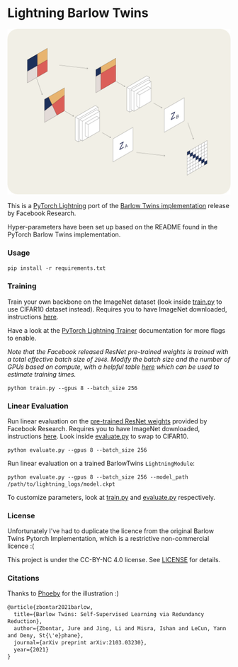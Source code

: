 # Lightning Barlow Twins

<p align="center">
  <img src="https://github.com/SeanNaren/lightning-barlowtwins/blob/master/diagram.png?raw=true" width="700">
</p>

This is a [PyTorch Lightning](https://github.com/PyTorchLightning/pytorch-lightning) port of the [Barlow Twins implementation](https://github.com/facebookresearch/barlowtwins) release by Facebook Research.

Hyper-parameters have been set up based on the README found in the PyTorch Barlow Twins implementation.


### Usage
```
pip install -r requirements.txt
```

### Training
Train your own backbone on the ImageNet dataset (look inside [train.py](./train.py) to use CIFAR10 dataset instead). Requires you to have ImageNet downloaded, instructions [here](https://github.com/PyTorchLightning/lightning-bolts/blob/master/pl_bolts/datamodules/imagenet_datamodule.py#L132).

Have a look at the [PyTorch Lightning Trainer](https://pytorch-lightning.readthedocs.io/en/latest/common/trainer.html) documentation for more flags to enable.

*Note that the Facebook released ResNet pre-trained weights is trained with a total effective batch size of `2048`. Modify the batch size and the number of GPUs based on compute, with a helpful table [here](https://github.com/facebookresearch/barlowtwins/issues/7#issuecomment-806449220) which can be used to estimate training times.* 

```
python train.py --gpus 8 --batch_size 256
```


### Linear Evaluation

Run linear evaluation on the [pre-trained ResNet weights](https://github.com/facebookresearch/barlowtwins#pretrained-model) provided by Facebook Research. Requires you to have ImageNet downloaded, instructions [here](https://github.com/PyTorchLightning/lightning-bolts/blob/master/pl_bolts/datamodules/imagenet_datamodule.py#L132). Look inside [evaluate.py](./evaluate.py) to swap to CIFAR10.

```
python evaluate.py --gpus 8 --batch_size 256
```

Run linear evaluation on a trained BarlowTwins `LightningModule`:
```
python evaluate.py --gpus 8 --batch_size 256 --model_path /path/to/lightning_logs/model.ckpt
```

To customize parameters, look at [train.py](./train.py) and [evaluate.py](./evaluate.py) respectively.

### License

Unfortunately I've had to duplicate the licence from the original Barlow Twins Pytorch Implementation, which is a restrictive non-commercial licence :(

This project is under the CC-BY-NC 4.0 license. See [LICENSE](LICENSE) for details.

### Citations

Thanks to [Phoeby](https://www.phoebynaren.com) for the illustration :)

```
@article{zbontar2021barlow,
  title={Barlow Twins: Self-Supervised Learning via Redundancy Reduction},
  author={Zbontar, Jure and Jing, Li and Misra, Ishan and LeCun, Yann and Deny, St{\'e}phane},
  journal={arXiv preprint arXiv:2103.03230},
  year={2021}
}
```